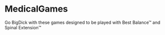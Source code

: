 # MedicalGames
Go BigDick with these games designed to be played with Best Balance™ and Spinal Extension™
